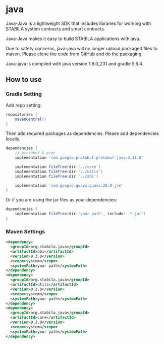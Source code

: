 # java

Java-Java is a lightweight SDK that includes libraries for working with STABILA system contracts and smart contracts.

Java-Java makes it easy to build STABILA applications with java.

Due to safety concerns, java-java will no longer upload packaged files to maven. Please clone the code from GitHub and do the packaging.

Java-java is compiled with java version 1.8.0_231 and gradle 5.6.4.

## How to use

### Gradle Setting

Add repo setting:

```groovy
repositories {
    mavenCentral()
}
```

Then add required packages as dependencies. Please add dependencies locally.

```groovy
dependencies {
    // protobuf & grpc
    implementation 'com.google.protobuf:protobuf-java:3.11.0'

    implementation fileTree(dir:'../core')
    implementation fileTree(dir:'../utils')
    implementation fileTree(dir:'../abi')

    implementation 'com.google.guava:guava:28.0-jre'
}
```

Or if you are using the jar files as your dependencies:

```groovy
dependencies {
    implementation fileTree(dir:'your path', include: '*.jar')
}
```

### Maven Settings

```xml
<dependency>
  <groupId>org.stabila.java</groupId>
  <artifactId>abi</artifactId>
  <version>0.3.0</version>
  <scope>system</scope>
  <systemPath>your path</systemPath>
</dependency>
<dependency>
  <groupId>org.stabila.java</groupId>
  <artifactId>utils</artifactId>
  <version>0.3.0</version>
  <scope>system</scope>
  <systemPath>your path</systemPath>
</dependency>
<dependency>
  <groupId>org.stabila.java</groupId>
  <artifactId>core</artifactId>
  <version>0.3.0</version>
  <scope>system</scope>
  <systemPath>your path</systemPath>
</dependency>
```
